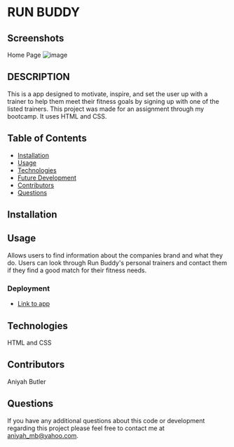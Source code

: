 # RUN BUDDY

## Screenshots

Home Page
![image](https://user-images.githubusercontent.com/96402809/195173380-e2295191-61a4-4849-8e54-aaadfa650e0a.png)

## DESCRIPTION

This is a app designed to motivate, inspire, and set the user up with a trainer to help them meet their fitness goals by signing up with one of the listed trainers. This project was made for an assignment through my bootcamp. It uses HTML and CSS.

## Table of Contents
* [Installation](#installation)
* [Usage](#usage)
* [Technologies](#technologies)
* [Future Development](#Future)
* [Contributors](#contributors)
* [Questions](#questions) 
   
## Installation


## Usage  
Allows users to find information about the companies brand and what they do.
Users can look through Run Buddy's personal trainers and contact them if they find a good match for their fitness needs.


### Deployment

* [Link to app]( https://aniyahmb99.github.io/run-buddy/)


## Technologies
HTML and CSS

## Contributors
Aniyah Butler

## Questions

If you have any additional questions about this code or development regarding this project please feel free to contact me at aniyah_mb@yahoo.com.
